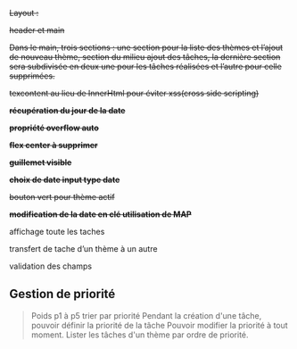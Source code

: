 ~~Layout :~~

~~header et main~~

~~Dans le main, trois sections :  une section pour la liste des thèmes et l’ajout de nouveau thème, section du milieu ajout des tâches, la dernière section sera subdivisée en deux une pour les tâches réalisées et l’autre pour celle supprimées.~~

~~texcontent au lieu de InnerHtml pour éviter xss(cross side scripting)~~

**~~récupération du jour de la date~~**

**~~propriété overflow auto~~**

**~~flex center à supprimer~~**

**~~guillemet visible~~**

**~~choix de date input type date~~**

~~bouton vert pour thème actif~~

**~~modification de la date en clé utilisation de MAP~~**

affichage toute les taches

transfert de tache d’un thème à un autre

validation des champs

## Gestion de priorité

> Poids p1 à p5 trier par priorité
> Pendant la création d'une tâche, pouvoir définir la priorité de la tâche
> Pouvoir modifier la priorité à tout moment.
> Lister les tâches d'un thème par ordre de priorité.

